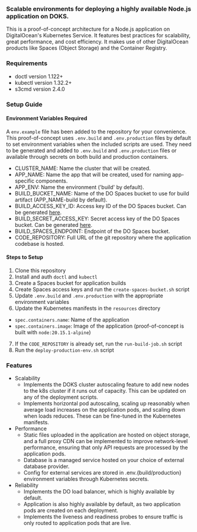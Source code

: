 ### Scalable environments for deploying a highly available Node.js application on DOKS.
This is a proof-of-concept architecture for a Node.js application on DigitalOcean's Kubernetes Service. It features best practices for scalability, great performance, and cost efficiency. It makes use of other DigitalOcean products like Spaces (Object Storage) and the Container Registry.

### Requirements
- doctl version 1.122+
- kubectl version 1.32.2+
- s3cmd version 2.4.0

### Setup Guide

#### Environment Variables Required

A `env.example` file has been added to the repository for your convenience. This proof-of-concept uses `.env.build` and `.env.production` files by default to set environment variables when the included scripts are used. They need to be generated and added to `.env.build` and `.env.production` files or available through secrets on both build and production containers.
  - CLUSTER_NAME: Name the cluster that will be created.
  - APP_NAME: Name the app that will be created, used for naming app-specific components.
  - APP_ENV: Name the environment ('build' by default).
  - BUILD_BUCKET_NAME: Name of the DO Spaces bucket to use for build artifact (APP_NAME-build by default).
  - BUILD_ACCESS_KEY_ID: Access key ID of the DO Spaces bucket. Can be generated [here](https://cloud.digitalocean.com/spaces/access_keys).
  - BUILD_SECRET_ACCESS_KEY: Secret access key of the DO Spaces bucket. Can be generated [here](https://cloud.digitalocean.com/spaces/access_keys).
  - BUILD_SPACES_ENDPOINT: Endpoint of the DO Spaces bucket.
  - CODE_REPOSITORY: Full URL of the git repository where the application codebase is hosted.

#### Steps to Setup
1. Clone this repository
2. Install and auth `doctl` and `kubectl`
3. Create a Spaces bucket for application builds
4. Create Spaces access keys and run the `create-spaces-bucket.sh` script
5. Update `.env.build` and `.env.production` with the appropriate environment variables
6. Update the Kubernetes manifests in the `resources` directory
  - `spec.containers.name`: Name of the application
  - `spec.containers.image`: Image of the application (proof-of-concept is built with `node:20.15.1-alpine`)
7. If the `CODE_REPOSITORY` is already set, run the `run-build-job.sh` script
8. Run the `deploy-production-env.sh` script

### Features
- Scalability
  - Implements the DOKS cluster autoscaling feature to add new nodes to the k8s cluster if it runs out of capacity. This can be updated on any of the deployment scripts.
  - Implements horizontal pod autoscaling, scaling up reasonably when average load increases on the application pods, and scaling down when loads reduces. These can be fine-tuned in the Kubernetes manifests.
- Performance
  - Static files uploaded in the application are hosted on object storage, and a full proxy CDN can be implemented to improve network-level performance, ensuring that only API requests are processed by the application pods. 
  - Database is a managed service hosted on your choice of external database provider.
  - Config for external services are stored in .env.{build/production} environment variables through Kubernetes secrets.
- Reliability
  - Implements the DO load balancer, which is highly available by default. 
  - Application is also highly available by default, as two application pods are created on each deployment.
  - Implements the liveness and readiness probes to ensure traffic is only routed to application pods that are live.